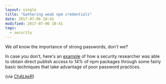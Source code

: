 ```yaml
---
layout: single
title: "Gathering weak npm credentials"
date: 2017-07-06 10:41
modified: 2017-07-06 10:41
tags:
  - security
---
```


We *all* know the importance of strong passwords, don't we?

In case you don't, here's an
[example](https://github.com/ChALkeR/notes/blob/master/Gathering-weak-npm-credentials.md)
of how a security researcher was able to
obtain direct publish access to *14%* of npm packages through some fairly
basic techniques that take advantage of poor password practices.

(via [ChALkeR](https://github.com/ChALkeR/))

